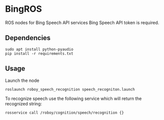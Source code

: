 # BingROS
ROS nodes for Bing Speech API services
Bing Speech API token is required.

## Dependencies

```
sudo apt install python-pyaudio
pip install -r requirements.txt
```

## Usage

Launch the node
```
roslaunch roboy_speech_recognition speech_recogniton.launch
```

To recognize speech use the following service which will return the recognized string: 
```
rosservice call /roboy/cognition/speech/recognition {}
```
